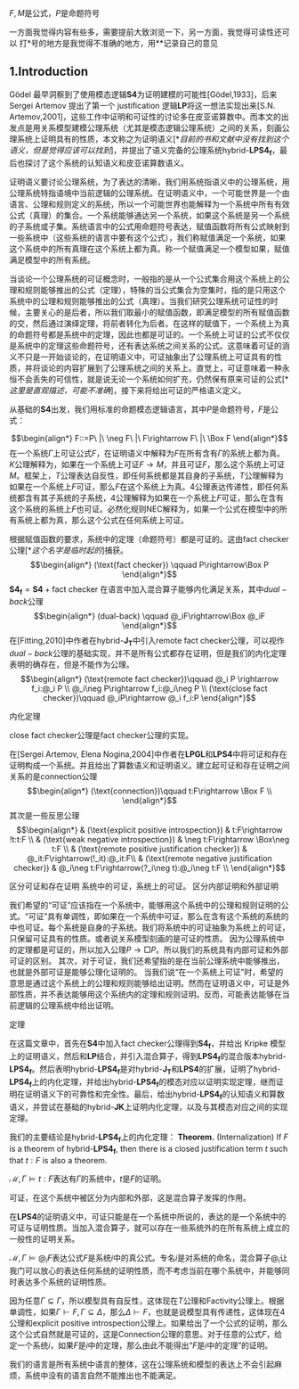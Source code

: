 <!-- 联结词强度：$(),:,\neg,@_i,\land,\lor,\rightarrow$ -->
$F,M$是公式，$P$是命题符号

一方面我觉得内容有些多，需要提前大致浏览一下，另一方面，我觉得可读性还可以
打*号的地方是我觉得不准确的地方，用**记录自己的意见

## 1.Introduction

Gödel 最早洞察到了使用模态逻辑$\mathbf{S4}$为证明建模的可能性[Gödel,1933]，后来 Sergei Artemov 提出了第一个 justification 逻辑$\mathbf{LP}$将这一想法实现出来[S.N. Artemov,2001]，这些工作中证明和可证性的讨论多在皮亚诺算数中。而本文的出发点是用关系模型建模公理系统（尤其是模态逻辑公理系统）之间的关系，刻画公理系统上证明具有的性质，本文称之为证明语义[**目前的书和文献中没有找到这个语义，但是觉得应该可以找到*]，并提出了语义完备的公理系统$\text{hybrid-}\mathbf{LPS4_f}$，最后也探讨了这个系统的认知语义和皮亚诺算数语义。

证明语义要讨论公理系统，为了表达的清晰，我们用系统指语义中的公理系统，用公理系统特指语境中当前逻辑的公理系统。在证明语义中，一个可能世界是一个由语言、公理和规则定义的系统，所以一个可能世界也能解释为一个系统中所有有效公式（真理）的集合。一个系统能够通达另一个系统，如果这个系统是另一个系统的子系统或子集。系统语言中的公式用命题符号表达，赋值函数将所有公式映射到一些系统中（这些系统的语言中要有这个公式），我们称赋值满足一个系统，如果这个系统中的所有真理在这个系统上都为真。称一个赋值满足一个模型如果，赋值满足模型中的所有系统。

当谈论一个公理系统的可证概念时，一般指的是从一个公式集合用这个系统上的公理和规则能够推出的公式（定理），特殊的当公式集合为空集时，指的是只用这个系统中的公理和规则能够推出的公式（真理）。当我们研究公理系统可证性的时候，主要关心的是后者，所以我们取最小的赋值函数，即满足模型的所有赋值函数的交，然后通过演绎定理，将前者转化为后者。在这样的赋值下，一个系统上为真的命题符号都是系统中的定理，因此也都是可证的。一个系统上可证的公式不仅仅是系统中的定理这些命题符号，还有表达系统之间关系的公式。这意味着可证的涵义不只是一开始谈论的，在证明语义中，可证抽象出了公理系统上可证具有的性质，并将谈论的内容扩展到了公理系统之间的关系上。直觉上，可证意味着一种永恒不会丢失的可信性，就是说无论一个系统如何扩充，仍然保有原来可证的公式[**这里是直观描述，可能不准确*]，接下来将给出可证的严格语义定义。

<!-- 接下来给出两种扩展$\mathbf{S4}$的语言与公理系统的方法。一方面，加入混合算子，用dual-back公理来刻画：系统上为真的公式，能用公理系统证明系统上为真的公式。在[Fitting,2010]中，作者给出 hybrid-$\mathsf{T}$的 justification 对应 basic hybrid-$\mathsf{JT}$，并证明了内化定理。内化定理在证明语义中解释为，如果一个公式在一个系统上为真，那么存在这个公式在这个系统上为真的证明。另一方面，$\mathbf{LP}$和$\mathbf{GL}$是可证性逻辑的两个不相容的公理系统，是对[Gödel,1933]中两个问题十分不同的回答。可证性逻辑$\mathbf{LP}$是第一个 justification 逻辑，在[S.N. Artemov, E. Nogina,2004]中，作者给出$\mathbf{LPS4}$和$\mathbf{LPGL}$的算数语义与 Kripke 模型。在$\mathbf{LP}$中，项多项式能够准确的刻画证明的结构。综合这两方面，在证明语义中，混合算子能够将系统中的事实 -->
从基础的$\mathbf{S4}$出发，我们用标准的命题模态逻辑语言，其中$P$是命题符号，$F$是公式：

$$\begin{align*}
    F::=P\ |\ \neg F\ |\ F\rightarrow F\ |\ \Box F
\end{align*}$$
在一个系统$\Gamma$上可证公式$F$，在证明语义中解释为$F$在所有含有$\Gamma$的系统上都为真。$K$公理解释为，如果在一个系统上可证$F\rightarrow M$，并且可证$F$，那么这个系统上可证$M$。框架上，$T$公理表达自反性，即任何系统都是其自身的子系统，$T$公理解释为如果在一个系统上$F$可证，那么$F$在这个系统上为真。$4$公理表达传递性，即任何系统都含有其子系统的子系统，$4$公理解释为如果在一个系统上$F$可证，那么在含有这个系统的系统上$F$也可证。必然化规则$\text{NEC}$解释为，如果一个公式在模型中的所有系统上都为真，那么这个公式在任何系统上可证。

<!-- 而在我们的证明语义中，由于将系统中的定理命题化了，一个系统上可证的公式并不仅仅是系统中的公式，更多的是表达系统之间的关系，这意味着系统上的可证并不是指系统中的可证。同时这意味着我们的逻辑是上层逻辑，当给出一个下层逻辑，我们的公式将能够具体的表达出来，而不是用命题符号抽象的表示，从而也能够推理下层逻辑更具体的可证公式了。 -->
根据赋值函数的要求，系统中的定理（命题符号）都是可证的。这由$\text{fact checker}$公理[**这个名字是临时起的*]捕获。
$$\begin{align*}
    (\text{fact checker})  \qquad  P\rightarrow\Box P
\end{align*}$$
$\mathbf{S4_f}=\mathbf{S4}+\text{fact checker}$
在语言中加入混合算子能够内化满足关系，其中$dual-back$公理
$$\begin{align*}
    (dual-back)  \qquad  @_iF\rightarrow\Box @_iF
\end{align*}$$
在[Fitting,2010]中作者在$\text{hybrid-}\mathbf{J_T}$中引入$\text{remote fact checker}$公理，可以视作$dual-back$公理的基础实现，并不是所有公式都存在证明，但是我们的内化定理表明的确存在，但是不能作为公理。
$$\begin{align*}
    (\text{remote fact checker})\qquad @_i P \rightarrow f_i:@_i P \\
    @_i\neg P\rightarrow f_i:@_i\neg P \\
    (\text{close fact checker})\qquad @_iP\rightarrow @_i f_i:P
\end{align*}$$

内化定理

$\text{close fact checker}$公理是$\text{fact checker}$公理的实现。

在[Sergei Artemov, Elena Nogina,2004]中作者在$\mathbf{LPGL}$和$\mathbf{LPS4}$中将可证和存在证明构成一个系统。并且给出了算数语义和证明语义。建立起可证和存在证明之间关系的是$\text{connection}$公理
$$\begin{align*}
    (\text{connection})\qquad t:F\rightarrow \Box F \\
\end{align*}$$
其次是一些反思公理
$$\begin{align*}
    & (\text{explicit positive introspection}) & t:F\rightarrow !t:t:F \\
    & (\text{weak negative introspection}) & \neg t:F\rightarrow \Box\neg t:F \\
    & (\text{remote positive justification checker}) & @_it:F\rightarrow(!_it):@_it:F\\
    & (\text{remote negative justification checker}) & @_i\neg t:F\rightarrow(?_i\neg t):@_i\neg t:F \\ 
\end{align*}$$


区分可证和存在证明
系统中的可证，系统上的可证。
区分内部证明和外部证明

我们希望的“可证”应该指在一个系统中，能够用这个系统中的公理和规则证明的公式。“可证”具有单调性，即如果在一个系统中可证，那么在含有这个系统的系统的中也可证。每个系统是自身的子系统。我们将系统中的可证抽象为系统上的可证，只保留可证具有的性质。或者说关系模型刻画的是可证的性质。 因为公理系统中的定理都是可证的，所以加入公理$P\rightarrow\Box P$。所以我们的系统具有内部可证和外部可证的区别。
其次，对于可证，我们还希望指的是在当前公理系统中能够推出，也就是外部可证是能够公理化证明的。
当我们说“在一个系统上可证”时，希望的意思是通过这个系统上的公理和规则能够给出证明。然而在证明语义中，可证是外部性质，并不表达能够用这个系统内的定理和规则证明。反而，可能表达能够在当前逻辑的公理系统中给出证明。

定理

在这篇文章中，首先在$\mathbf{S4}$中加入$\text{fact checker}$公理得到$\mathbf{S4_f}$，并给出 Kripke 模型上的证明语义，然后和$\mathbf{LP}$结合，并引入混合算子，得到$\mathbf{LPS4_f}$的混合版本$\text{hybrid-}\mathbf{LPS4_f}$。然后表明$\text{hybrid-}\mathbf{LPS4_f}$是对$\text{hybrid-}\mathbf{J_T}$和$\mathbf{LPS4}$的扩展，证明了$\text{hybrid-}\mathbf{LPS4_f}$上的内化定理，并给出$\text{hybrid-}\mathbf{LPS4_f}$的模态对应以证明实现定理，继而证明在证明语义下的可靠性和完全性。最后，给出$\text{hybrid-}\mathbf{LPS4_f}$的认知语义和算数语义，并尝试在基础的$\text{hybrid-}\mathbf{JK}$上证明内化定理，以及与其模态对应之间的实现定理。

我们的主要结论是$\text{hybrid-}\mathbf{LPS4_f}$上的内化定理：
**Theorem.** (Internalization) If $F$ is a theorem of $\text{hybrid-}\mathbf{LPS4_f}$, then there is a closed justification term $t$ such that $t:F$ is also a theorem.






$\mathcal{M},\Gamma\vDash t:F$表达有$\Gamma$的系统中，$t$是$F$的证明。

可证，在这个系统中被区分为内部和外部，这是混合算子发挥的作用。

在$\textbf{LPS4}$的证明语义中，可证只能是在一个系统中所说的，表达的是一个系统中的可证与证明性质。当加入混合算子，就可以存在一些系统外的在所有系统上成立的一般性的证明关系。

$\mathcal{M},\Gamma\vDash @_iF$表达公式$F$是系统$i$中的真公式。专名$i$是对系统的命名，混合算子$@_i$让我门可以放心的表达任何系统的证明性质，而不考虑当前在哪个系统中，并能够同时表达多个系统的证明性质。

因为任意$\Gamma\subseteq\Gamma$，所以模型具有自反性，这体现在$T$公理和$\text{Factivity}$公理上。根据单调性，如果$\Gamma\vdash F, \Gamma\subseteq\Delta$，那么$\Delta\vdash F$，也就是说模型具有传递性，这体现在$4$公理和$\text{explicit positive introspection}$公理上。如果给出了一个公式的证明，那么这个公式自然就是可证的，这是$\text{Connection}$公理的意思。对于任意的公式$F$，给定一个系统$i$，如果$F$是$i$中的定理，那么由此不能得出“$F$是$i$中的定理”的证明。

我们的语言是所有系统中语言的整体，这在公理系统和模型的表达上不会引起麻烦，系统中没有的语言自然不能推出也不能满足。

